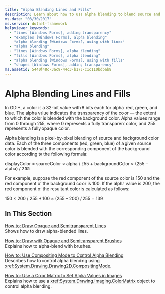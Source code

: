 ```yaml
---
title: "Alpha Blending Lines and Fills"
description: Learn about how to use alpha blending to blend source and background color data associated with lines and fills in GDI+.
ms.date: "03/30/2017"
ms.service: dotnet-framework
helpviewer_keywords: 
  - "lines [Windows Forms], adding transparency"
  - "examples [Windows Forms], alpha blending"
  - "alpha blending [Windows Forms], using with lines"
  - "alpha blending"
  - "lines [Windows Forms], alpha blending"
  - "fills [Windows Forms], alpha blending"
  - "alpha blending [Windows Forms], using with fills"
  - "shapes [Windows Forms], adding transparency"
ms.assetid: 5440f48c-3ac9-44c3-b170-c1c110bdbab8
---
```

# Alpha Blending Lines and Fills

In GDI+, a color is a 32-bit value with 8 bits each for alpha, red, green, and blue. The alpha value indicates the transparency of the color — the extent to which the color is blended with the background color. Alpha values range from 0 through 255, where 0 represents a fully transparent color, and 255 represents a fully opaque color.  
  
Alpha blending is a pixel-by-pixel blending of source and background color data. Each of the three components (red, green, blue) of a given source color is blended with the corresponding component of the background color according to the following formula:  
  
displayColor = sourceColor × alpha / 255 + backgroundColor × (255 – alpha) / 255  
  
For example, suppose the red component of the source color is 150 and the red component of the background color is 100. If the alpha value is 200, the red component of the resultant color is calculated as follows:  
  
150 × 200 / 255 + 100 × (255 – 200) / 255 = 139  
  
## In This Section  

[How to: Draw Opaque and Semitransparent Lines](how-to-draw-opaque-and-semitransparent-lines.md)\
Shows how to draw alpha-blended lines.  
  
[How to: Draw with Opaque and Semitransparent Brushes](how-to-draw-with-opaque-and-semitransparent-brushes.md)\
Explains how to alpha-blend with brushes.  
  
[How to: Use Compositing Mode to Control Alpha Blending](how-to-use-compositing-mode-to-control-alpha-blending.md)\
Describes how to control alpha blending using <xref:System.Drawing.Drawing2D.CompositingMode>.  
  
[How to: Use a Color Matrix to Set Alpha Values in Images](how-to-use-a-color-matrix-to-set-alpha-values-in-images.md)\
Explains how to use a <xref:System.Drawing.Imaging.ColorMatrix> object to control alpha blending.
